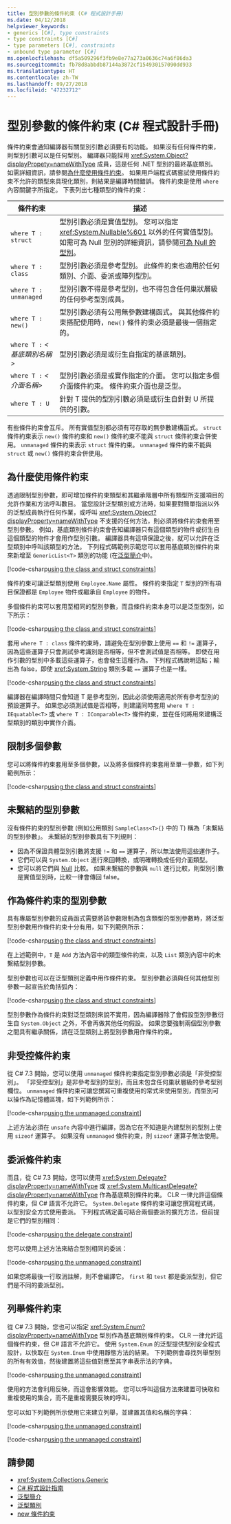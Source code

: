 ```yaml
---
title: 型別參數的條件約束 (C# 程式設計手冊)
ms.date: 04/12/2018
helpviewer_keywords:
- generics [C#], type constraints
- type constraints [C#]
- type parameters [C#], constraints
- unbound type parameter [C#]
ms.openlocfilehash: df5a509296f3fb9e8e77a273a0636c74a6f86da3
ms.sourcegitcommit: fb78d8abbdb87144a3872cf154930157090dd933
ms.translationtype: HT
ms.contentlocale: zh-TW
ms.lasthandoff: 09/27/2018
ms.locfileid: "47232712"
---
```

# <a name="constraints-on-type-parameters-c-programming-guide"></a>型別參數的條件約束 (C# 程式設計手冊)

條件約束會通知編譯器有關型別引數必須要有的功能。 如果沒有任何條件約束，則型別引數可以是任何型別。 編譯器只能採用 <xref:System.Object?displayPropety=nameWithType> 成員，這是任何 .NET 型別的最終基底類別。 如需詳細資訊，請參閱[為什麼使用條件約束](#why-use-constraints)。 如果用戶端程式碼嘗試使用條件約束不允許的類型來具現化類別，則結果是編譯時間錯誤。 條件約束是使用 `where` 內容關鍵字所指定。 下表列出七種類型的條件約束：

|條件約束|描述|
|----------------|-----------------|
|`where T : struct`|型別引數必須是實值型別。 您可以指定 <xref:System.Nullable%601> 以外的任何實值型別。 如需可為 Null 型別的詳細資訊，請參閱[可為 Null 的型別](../nullable-types/index.md)。|
|`where T : class`|型別引數必須是參考型別。 此條件約束也適用於任何類別、介面、委派或陣列型別。|
|`where T : unmanaged`|型別引數不得是參考型別，也不得包含任何巢狀層級的任何參考型別成員。|
|`where T : new()`|型別引數必須有公用無參數建構函式。 與其他條件約束搭配使用時，`new()` 條件約束必須是最後一個指定的。|
|`where T :` *\<基底類別名稱>*|型別引數必須是或衍生自指定的基底類別。|
|`where T :` *\<介面名稱>*|型別引數必須是或實作指定的介面。 您可以指定多個介面條件約束。 條件約束介面也是泛型。|
|`where T : U`|針對 T 提供的型別引數必須是或衍生自針對 U 所提供的引數。|

有些條件約束會互斥。 所有實值型別都必須有可存取的無參數建構函式。 `struct` 條件約束表示 `new()` 條件約束和 `new()` 條件約束不能與 `struct` 條件約束合併使用。 `unmanaged` 條件約束表示 `struct` 條件約束。 `unmanaged` 條件約束不能與 `struct` 或 `new()` 條件約束合併使用。

## <a name="why-use-constraints"></a>為什麼使用條件約束

透過限制型別參數，即可增加條件約束類型和其繼承階層中所有類型所支援項目的允許作業和方法呼叫數目。 當您設計泛型類別或方法時，如果要對簡單指派以外的泛型成員執行任何作業，或呼叫 <xref:System.Object?displayProperty=nameWithType> 不支援的任何方法，則必須將條件約束套用至型別參數。 例如，基底類別條件約束會告知編譯器只有這個類型的物件或衍生自這個類型的物件才會用作型別引數。 編譯器具有這項保證之後，就可以允許在泛型類別中呼叫該類型的方法。 下列程式碼範例示範您可以套用基底類別條件約束來新增至 `GenericList<T>` 類別的功能 (在[泛型簡介](introduction-to-generics.md)中)。

[!code-csharp[using the class and struct constraints](../../../../samples/snippets/csharp/keywords/GenericWhereConstraints.cs#9)]

條件約束可讓泛型類別使用 `Employee.Name` 屬性。 條件約束指定 `T` 型別的所有項目保證都是 `Employee` 物件或繼承自 `Employee` 的物件。

多個條件約束可以套用至相同的型別參數，而且條件約束本身可以是泛型型別，如下所示：

[!code-csharp[using the class and struct constraints](../../../../samples/snippets/csharp/keywords/GenericWhereConstraints.cs#10)]

套用 `where T : class` 條件約束時，請避免在型別參數上使用 `==` 和 `!=` 運算子，因為這些運算子只會測試參考識別是否相等，但不會測試值是否相等。 即使在用作引數的型別中多載這些運算子，也會發生這種行為。 下列程式碼說明這點；輸出為 false，即使 <xref:System.String> 類別多載 `==` 運算子也是一樣。

[!code-csharp[using the class and struct constraints](../../../../samples/snippets/csharp/keywords/GenericWhereConstraints.cs#11)]

編譯器在編譯時間只會知道 T 是參考型別，因此必須使用適用於所有參考型別的預設運算子。 如果您必須測試值是否相等，則建議同時套用 `where T : IEquatable<T>` 或 `where T : IComparable<T>` 條件約束，並在任何將用來建構泛型類別的類別中實作介面。

## <a name="constraining-multiple-parameters"></a>限制多個參數

您可以將條件約束套用至多個參數，以及將多個條件約束套用至單一參數，如下列範例所示：

[!code-csharp[using the class and struct constraints](../../../../samples/snippets/csharp/keywords/GenericWhereConstraints.cs#12)]

## <a name="unbounded-type-parameters"></a>未繫結的型別參數

 沒有條件約束的型別參數 (例如公用類別 `SampleClass<T>{}` 中的 T) 稱為「未繫結的型別參數」。 未繫結的型別參數具有下列規則：

- 因為不保證具體型別引數將支援 `!=` 和 `==` 運算子，所以無法使用這些運作子。
- 它們可以與 `System.Object` 進行來回轉換，或明確轉換成任何介面類型。
- 您可以將它們與 [Null](../../language-reference/keywords/null.md) 比較。 如果未繫結的參數與 `null` 進行比較，則型別引數是實值型別時，比較一律會傳回 false。

## <a name="type-parameters-as-constraints"></a>作為條件約束的型別參數

具有專屬型別參數的成員函式需要將該參數限制為包含類型的型別參數時，將泛型型別參數用作條件約束十分有用，如下列範例所示：

[!code-csharp[using the class and struct constraints](../../../../samples/snippets/csharp/keywords/GenericWhereConstraints.cs#13)]

在上述範例中，`T` 是 `Add` 方法內容中的類型條件約束，以及 `List` 類別內容中的未繫結型別參數。

型別參數也可以在泛型類別定義中用作條件約束。 型別參數必須與任何其他型別參數一起宣告於角括弧內：

[!code-csharp[using the class and struct constraints](../../../../samples/snippets/csharp/keywords/GenericWhereConstraints.cs#14)]

型別參數作為條件約束對泛型類別來說不實用，因為編譯器除了會假設型別參數衍生自 `System.Object` 之外，不會再做其他任何假設。 如果您要強制兩個型別參數之間具有繼承關係，請在泛型類別上將型別參數用作條件約束。

## <a name="unmanaged-constraint"></a>非受控條件約束

從 C# 7.3 開始，您可以使用 `unmanaged` 條件約束指定型別參數必須是「非受控型別」。 「非受控型別」是非參考型別的型別，而且未包含任何巢狀層級的參考型別欄位。 `unmanaged` 條件約束可讓您撰寫可重複使用的常式來使用型別，而型別可以操作為記憶體區塊，如下列範例所示：

[!code-csharp[using the unmanaged constraint](../../../../samples/snippets/csharp/keywords/GenericWhereConstraints.cs#15)]

上述方法必須在 `unsafe` 內容中進行編譯，因為它在不知道是內建型別的型別上使用 `sizeof` 運算子。 如果沒有 `unmanaged` 條件約束，則 `sizeof` 運算子無法使用。

## <a name="delegate-constraints"></a>委派條件約束

而且，從 C# 7.3 開始，您可以使用 <xref:System.Delegate?displayProperty=nameWithType> 或 <xref:System.MulticastDelegate?displayProperty=nameWithType> 作為基底類別條件約束。 CLR 一律允許這個條件約束，但 C# 語言不允許它。 `System.Delegate` 條件約束可讓您撰寫程式碼，以型別安全方式使用委派。 下列程式碼定義可結合兩個委派的擴充方法，但前提是它們的型別相同：

[!code-csharp[using the delegate constraint](../../../../samples/snippets/csharp/keywords/GenericWhereConstraints.cs#16)]

您可以使用上述方法來結合型別相同的委派：

[!code-csharp[using the unmanaged constraint](../../../../samples/snippets/csharp/keywords/GenericWhereConstraints.cs#17)]

如果您將最後一行取消註解，則不會編譯它。 `first` 和 `test` 都是委派型別，但它們是不同的委派型別。

## <a name="enum-constraints"></a>列舉條件約束

從 C# 7.3 開始，您也可以指定 <xref:System.Enum?displayProperty=nameWithType> 型別作為基底類別條件約束。 CLR 一律允許這個條件約束，但 C# 語言不允許它。 使用 `System.Enum` 的泛型提供型別安全程式設計，以快取在 `System.Enum` 中使用靜態方法的結果。 下列範例會尋找列舉型別的所有有效值，然後建置將這些值對應至其字串表示法的字典。

[!code-csharp[using the unmanaged constraint](../../../../samples/snippets/csharp/keywords/GenericWhereConstraints.cs#18)]

使用的方法會利用反映，而這會影響效能。 您可以呼叫這個方法來建置可快取和重複使用的集合，而不是重複需要反映的呼叫。

您可以如下列範例所示使用它來建立列舉，並建置其值和名稱的字典：

[!code-csharp[using the unmanaged constraint](../../../../samples/snippets/csharp/keywords/GenericWhereConstraints.cs#19)]

[!code-csharp[using the unmanaged constraint](../../../../samples/snippets/csharp/keywords/GenericWhereConstraints.cs#20)]

## <a name="see-also"></a>請參閱

- <xref:System.Collections.Generic>
- [C# 程式設計指南](../../../csharp/programming-guide/index.md)  
- [泛型簡介](../../../csharp/programming-guide/generics/introduction-to-generics.md)  
- [泛型類別](../../../csharp/programming-guide/generics/generic-classes.md)  
- [new 條件約束](../../../csharp/language-reference/keywords/new-constraint.md)  
